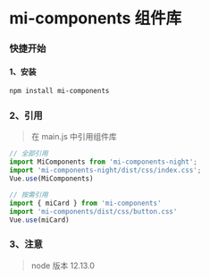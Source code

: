 # mi-components 组件库


### 快捷开始


#### 1、安装

```bash
npm install mi-components
```

### 2、引用
> 在 main.js 中引用组件库
```js
// 全部引用
import MiComponents from 'mi-components-night';
import 'mi-components-night/dist/css/index.css';
Vue.use(MiComponents)

// 按需引用
import { miCard } from 'mi-components'
import 'mi-components/dist/css/button.css'
Vue.use(miCard)
```

### 3、注意
> node 版本 12.13.0